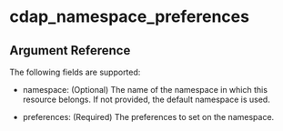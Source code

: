 # cdap_namespace_preferences

## Argument Reference

The following fields are supported:

* namespace:
  (Optional)
  The name of the namespace in which this resource belongs. If not provided, the default namespace is used.

* preferences:
  (Required)
  The preferences to set on the namespace.


